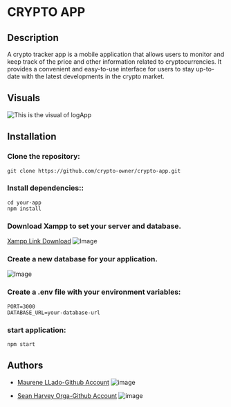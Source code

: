 # **CRYPTO APP**

## **Description** 

A crypto tracker app is a mobile application that allows users to monitor and keep track of the price and other information related to cryptocurrencies. It provides a convenient and easy-to-use interface for users to stay up-to-date with the latest developments in the crypto market.

## **Visuals** 
![This is the visual of logApp](https://static.vecteezy.com/system/resources/previews/000/464/024/original/set-of-ui-ux-gui-screens-cryptocurrency-app-flat-design-template-for-mobile-apps-responsive-website-wireframes-web-design-ui-kit-cryptocurrency-dashboard-vector.jpg)

## **Installation** 

### Clone the repository:
```
git clone https://github.com/crypto-owner/crypto-app.git
```
### Install dependencies::
```
cd your-app
npm install
```
### Download Xampp to set your server and database.
[Xampp Link Download](https://www.apachefriends.org/download.html)
![Image](https://1.bp.blogspot.com/-LRsqmuaX9Q0/XhhZfDGmkYI/AAAAAAAAAeo/Yhg_wi79pE03FituFE0Y0gKJ7FBKV_ihQCLcBGAsYHQ/s1600/xampp-virtual-host.png)


### Create a new database for your application.
![Image](https://installatron.com/images/remote/ss2_phpmyadmin.png)

### Create a .env file with your environment variables:
```
PORT=3000
DATABASE_URL=your-database-url
```
### start application:
```
npm start
```
## **Authors** 

+ [Maurene LLado-Github Account](https://github.com/ImLiXun17)
![image](https://scontent.fmnl3-1.fna.fbcdn.net/v/t39.30808-6/340488007_578911070873425_6032737004131118278_n.jpg?stp=dst-jpg_p526x296&_nc_cat=110&ccb=1-7&_nc_sid=730e14&_nc_eui2=AeFpc6lScjE3fqhMXpHsTljHoiWhKjMVwmyiJaEqMxXCbAY0QW0woMzw4FlYVm2blBzcXGeA2J0bCeoVZVJcg1w-&_nc_ohc=5l1hiJEigYkAX_SHAMJ&_nc_ht=scontent.fmnl3-1.fna&oh=00_AfB9KWTcyEHxCfQjlSeIM8DvQmvALF3vC-iPcOmkPjANIw&oe=6441D719) 

+ [Sean Harvey Orga-Github Account](https://github.com/SeanHarvy)
![image](https://avatars.githubusercontent.com/u/123426050?v=4)






